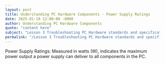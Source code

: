 ```yaml
---
layout: post
title: Understanding PC Hardware Components - Power Supply Ratings
date: 2025-01-10 12:00:00 -0000
author: Understanding PC Hardware Components
quote: "content here"
subject: "Lesson 3 Troubleshooting PC Hardware standards and specifications"
permalink: "/Lesson 3 Troubleshooting PC Hardware standards and specifications/Understanding PC Hardware Components/Understanding PC Hardware Components - Power Supply Ratings"
---
```


Power Supply Ratings: Measured in watts (W), indicates the maximum power output a power supply can deliver to all components in the PC.
